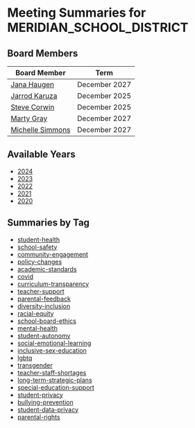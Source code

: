 # Meeting Summaries for MERIDIAN_SCHOOL_DISTRICT

## Board Members

| Board Member       | Term           |
|--------------------|----------------|
| [Jana Haugen](board_member_26.md) | December 2027 |
| [Jarrod Karuza](board_member_27.md) | December 2025 |
| [Steve Corwin](board_member_28.md) | December 2025 |
| [Marty Gray](board_member_29.md) | December 2027 |
| [Michelle Simmons](board_member_30.md) | December 2027 |

## Available Years
- [2024](school_board_2_year_2024.md)
- [2023](school_board_2_year_2023.md)
- [2022](school_board_2_year_2022.md)
- [2021](school_board_2_year_2021.md)
- [2020](school_board_2_year_2020.md)

## Summaries by Tag
- [student-health](school_board_2_tag_student-health.md)
- [school-safety](school_board_2_tag_school-safety.md)
- [community-engagement](school_board_2_tag_community-engagement.md)
- [policy-changes](school_board_2_tag_policy-changes.md)
- [academic-standards](school_board_2_tag_academic-standards.md)
- [covid](school_board_2_tag_covid.md)
- [curriculum-transparency](school_board_2_tag_curriculum-transparency.md)
- [teacher-support](school_board_2_tag_teacher-support.md)
- [parental-feedback](school_board_2_tag_parental-feedback.md)
- [diversity-inclusion](school_board_2_tag_diversity-inclusion.md)
- [racial-equity](school_board_2_tag_racial-equity.md)
- [school-board-ethics](school_board_2_tag_school-board-ethics.md)
- [mental-health](school_board_2_tag_mental-health.md)
- [student-autonomy](school_board_2_tag_student-autonomy.md)
- [social-emotional-learning](school_board_2_tag_social-emotional-learning.md)
- [inclusive-sex-education](school_board_2_tag_inclusive-sex-education.md)
- [lgbtq](school_board_2_tag_lgbtq.md)
- [transgender](school_board_2_tag_transgender.md)
- [teacher-staff-shortages](school_board_2_tag_teacher-staff-shortages.md)
- [long-term-strategic-plans](school_board_2_tag_long-term-strategic-plans.md)
- [special-education-support](school_board_2_tag_special-education-support.md)
- [student-privacy](school_board_2_tag_student-privacy.md)
- [bullying-prevention](school_board_2_tag_bullying-prevention.md)
- [student-data-privacy](school_board_2_tag_student-data-privacy.md)
- [parental-rights](school_board_2_tag_parental-rights.md)
